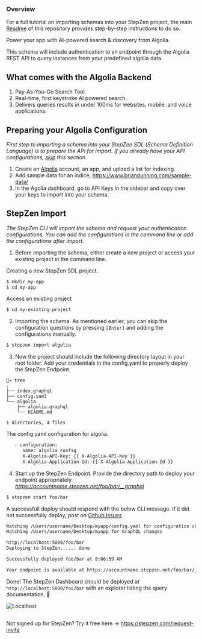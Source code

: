 ### Overview

For a full tutorial on importing schemas into your StepZen project, the main [Readme](https://github.com/steprz/stepzen-schemas) of this repository provides step-by-step instructions to do so.

Power your app with AI-powered search & discovery from Algolia.

This schema will include authentication to an endpoint through the Algolia REST API to query instances from your predefined algolia data.

## What comes with the Algolia Backend <a name="context"></a>

1. Pay-As-You-Go Search Tool.
2. Real-time, first keystroke AI powered search.
3. Delivers queries results in under 100ms for websites, mobile, and voice applications.

## Preparing your Algolia Configuration

<em>First step to importing a schema into your StepZen SDL (Schema Definition Language) is to prepare the API for import. If you already have your API configurations, [skip](#import) this section.</em>

1. Create an [Algolia](https://www.algolia.com/) account, an app, and upload a list for indexing.
2. Add sample data for an indice, https://www.briandunning.com/sample-data/
3. In the Agolia dashboard, go to API Keys in the sidebar and copy over your keys to import into your schema.

## StepZen Import <a href="import"></a>

<em>The StepZen CLI will import the schema and request your authentication configurations. You can add the configurations in the command line or add the configurations after import.</em>

1. Before importing the schema, either create a new project or access your existing project in the command line.

Creating a new StepZen SDL project.

```bash
$ mkdir my-app
$ cd my-app
```

Access an existing project

```bash
$ cd my-existing-project
```

2. Importing the schema. As mentioned earlier, you can skip the configuration questions by pressing `[Enter]` and adding the configurations manually.

```bash
$ stepzen import algolia
```

3. Now the project should include the following directory layout in your root folder. Add your credentials in the config.yaml to properly deploy the StepZen Endpoint.

```shell
🐒➔ tree
.
├── index.graphql
├── config.yaml
└── algolia
    ├── algolia.graphql
    └── README.md

1 directories, 4 files
```

The config.yaml configuration for algolia.

```bash
   - configuration:
      name: algolia_config
      X-Algolia-API-Key: {{ X-Algolia-API-Key }}
      X-Algolia-Application-Id: {{ X-Algolia-Application-Id }}
```

4. Start up the StepZen Endpoint. Provide the directory path to deploy your endpoint appropriately.  
   <em>https://accountname.stepzen.net/foo/bar/__graphql</em>

```bash
$ stepzen start foo/bar
```

A successfull deploy should respond with the below CLI message. If it did not successfully deploy, post on [Github Issues](https://github.com/steprz/stepzen-schemas/issues)

```bash
Watching /Users/username/Desktop/myapp/config.yaml for configuration changes
Watching /Users/username/Desktop/myapp for GraphQL changes

http://localhost:5000/foo/bar
Deploying to StepZen...... done

Successfully deployed foo/bar at 8:06:59 AM

Your endpoint is available at https://accountname.stepzen.net/foo/bar/__graphql
```

Done! The StepZen Dashboard should be deployed at `http://localhost:5000/foo/bar` with an explorer listing the query documentation. 🚀

![Localhost](https://res.cloudinary.com/dvfhnc6ui/image/upload/v1614608265/stepzen-localhost-dashboard.png)

##

Not signed up for StepZen? Try it free here -> https://stepzen.com/request-invite
